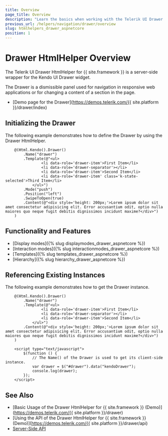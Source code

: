 ```yaml
---
title: Overview
page_title: Overview
description: "Learn the basics when working with the Telerik UI Drawer HtmlHelper for {{ site.framework }}."
previous_url: /helpers/navigation/drawer/overview
slug: htmlhelpers_drawer_aspnetcore
position: 1
---
```


# Drawer HtmlHelper Overview

The Telerik UI Drawer HtmlHelper for {{ site.framework }} is a server-side wrapper for the Kendo UI Drawer widget.

The Drawer is a dismissible panel used for navigation in responsive web applications or for changing a content of a section in the page.

* [Demo page for the Drawer](https://demos.telerik.com/{{ site.platform }}/drawer/index)

## Initializing the Drawer

The following example demonstrates how to define the Drawer by using the Drawer HtmlHelper.

```Razor
    @(Html.Kendo().Drawer()
        .Name("drawer")
        .Template(@"<ul>
                <li data-role='drawer-item'>First Item</li>
                <li data-role='drawer-separator'></li>
                <li data-role='drawer-item'>Second Item</li>
                <li data-role='drawer-item' class='k-state-selected'>Third Item</li>
            </ul>")
        .Mode("push")
        .Position("left")
        .SwipeToOpen(true)
        .Content(@"<div style='height: 200px;'>Lorem ipsum dolor sit amet consectetur adipisicing elit. Error accusantium odit, optio nulla maiores quo neque fugit debitis dignissimos incidunt maxime?</div>")
    )
```

## Functionality and Features

* [Display modes]({% slug displaymodes_drawer_aspnetcore %})
* [Interaction modes]({% slug interactionmodes_drawer_aspnetcore %})
* [Templates]({% slug templates_drawer_aspnetcore %})
* [Hierarchy]({% slug hierarchy_drawer_aspnetcore %})

## Referencing Existing Instances

The following example demonstrates how to get the Drawer instance.

```Razor
    @(Html.Kendo().Drawer()
        .Name("drawer")
        .Template(@"<ul>
                <li data-role='drawer-item'>First Item</li>
                <li data-role='drawer-separator'></li>
                <li data-role='drawer-item'>Second Item</li>
            </ul>")
        .Content(@"<div style='height: 200px;'>Lorem ipsum dolor sit amet consectetur adipisicing elit. Error accusantium odit, optio nulla maiores quo neque fugit debitis dignissimos incidunt maxime?</div>")
    )

    <script type="text/javascript">
        $(function () {
            // The Name() of the Drawer is used to get its client-side instance.
            var drawer = $("#drawer").data("kendoDrawer");
            console.log(drawer);
        });
    </script>
```

## See Also

* [Basic Usage of the Drawer HtmlHelper for {{ site.framework }} (Demo)](https://demos.telerik.com/{{ site.platform }}/drawer)
* [Using the API of the Drawer HtmlHelper for {{ site.framework }} (Demo)](https://demos.telerik.com/{{ site.platform }}/drawer/api)
* [Server-Side API](/api/drawer)

